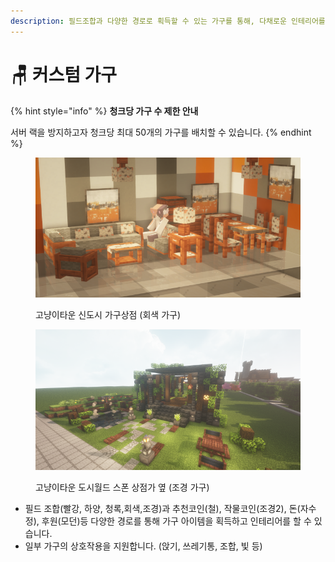 ```yaml
---
description: 필드조합과 다양한 경로로 획득할 수 있는 가구를 통해, 다채로운 인테리어를 즐겨 보세요!
---
```


# 🪑 커스텀 가구

{% hint style="info" %}
**청크당 가구 수 제한 안내**

서버 랙을 방지하고자 청크당 최대 50개의 가구를 배치할 수 있습니다.
{% endhint %}

<figure><img src="../../.gitbook/assets/2022-08-14_23.55.48 (1).png" alt=""><figcaption><p>고냥이타운 신도시 가구상점 (회색 가구)</p></figcaption></figure>

<figure><img src="../../.gitbook/assets/2022-09-03_01.50.59.png" alt=""><figcaption><p>고냥이타운 도시월드 스폰 상점가 옆 (조경 가구)</p></figcaption></figure>

* 필드 조합(빨강, 하양, 청록,회색,조경)과 추천코인(철), 작물코인(조경2), 돈(자수정), 후원(모던)등 다양한 경로를 통해 가구 아이템을 획득하고 인테리어를 할 수 있습니다.
* 일부 가구의 상호작용을 지원합니다. (앉기, 쓰레기통, 조합, 빛 등)

